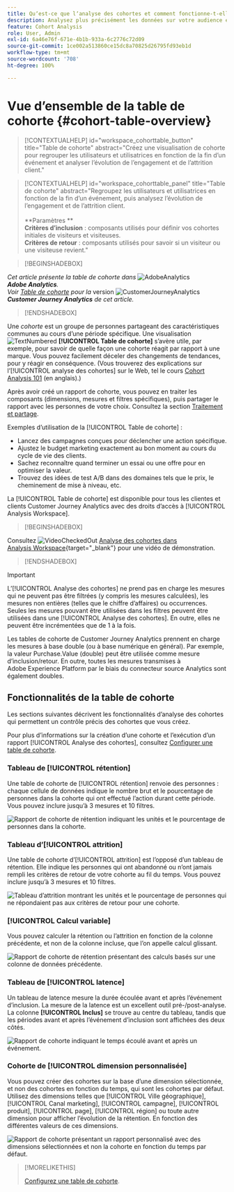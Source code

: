 ```yaml
---
title: Quʼest-ce que lʼanalyse des cohortes et comment fonctionne-t-elle ?
description: Analysez plus précisément les données sur votre audience et triez-les en groupes apparentés grâce à lʼanalyse des cohortes. En savoir plus sur l’analyse des cohortes dans Analysis Workspace.
feature: Cohort Analysis
role: User, Admin
exl-id: 6a46e76f-671e-4b1b-933a-6c2776c72d09
source-git-commit: 1ce002a513860ce15dc8a70825d26795fd93eb1d
workflow-type: tm+mt
source-wordcount: '708'
ht-degree: 100%

---
```


# Vue d’ensemble de la table de cohorte {#cohort-table-overview}


<!-- markdownlint-disable MD034 -->

>[!CONTEXTUALHELP]
>id="workspace_cohorttable_button"
>title="Table de cohorte"
>abstract="Créez une visualisation de cohorte pour regrouper les utilisateurs et utilisatrices en fonction de la fin d’un événement et analyser l’évolution de l’engagement et de l’attrition client."

<!-- markdownlint-enable MD034 -->

<!-- markdownlint-disable MD034 -->

>[!CONTEXTUALHELP]
>id="workspace_cohorttable_panel"
>title="Table de cohorte"
>abstract="Regroupez les utilisateurs et utilisatrices en fonction de la fin d’un événement, puis analysez l’évolution de l’engagement et de l’attrition client.<br/><br/>**Paramètres **<br/>**Critères d’inclusion** : composants utilisés pour définir vos cohortes initiales de visiteurs et visiteuses.<br/>**Critères de retour** : composants utilisés pour savoir si un visiteur ou une visiteuse revient."

<!-- markdownlint-enable MD034 -->


>[!BEGINSHADEBOX]

_Cet article présente la table de cohorte dans_ ![AdobeAnalytics](/help/assets/icons/AdobeAnalytics.svg) _**Adobe Analytics**._<br/>_Voir [Table de cohorte](https://experienceleague.adobe.com/fr/docs/analytics-platform/using/cja-workspace/visualizations/cohort-table/cohort-analysis) pour la_ version ![CustomerJourneyAnalytics](/help/assets/icons/CustomerJourneyAnalytics.svg) _**Customer Journey Analytics** de cet article._

>[!ENDSHADEBOX]



Une *cohorte* est un groupe de personnes partageant des caractéristiques communes au cours d’une période spécifique. Une visualisation ![TextNumbered](/help/assets/icons/TextNumbered.svg) **[!UICONTROL Table de cohorte]** s’avère utile, par exemple, pour savoir de quelle façon une cohorte réagit par rapport à une marque. Vous pouvez facilement déceler des changements de tendances, pour y réagir en conséquence. (Vous trouverez des explications sur l’[!UICONTROL analyse des cohortes] sur le Web, tel le cours [Cohort Analysis 101](https://fr.wikipedia.org/wiki/Cohort_analysis) (en anglais).)

Après avoir créé un rapport de cohorte, vous pouvez en traiter les composants (dimensions, mesures et filtres spécifiques), puis partager le rapport avec les personnes de votre choix. Consultez la section [Traitement et partage](/help/analyze/analysis-workspace/curate-share/curate.md).

Exemples d’utilisation de la [!UICONTROL Table de cohorte] :

* Lancez des campagnes conçues pour déclencher une action spécifique.
* Ajustez le budget marketing exactement au bon moment au cours du cycle de vie des clients.
* Sachez reconnaître quand terminer un essai ou une offre pour en optimiser la valeur.
* Trouvez des idées de test A/B dans des domaines tels que le prix, le cheminement de mise à niveau, etc.

La [!UICONTROL Table de cohorte] est disponible pour tous les clientes et clients Customer Journey Analytics avec des droits d’accès à [!UICONTROL Analysis Workspace].


>[!BEGINSHADEBOX]

Consultez ![VideoCheckedOut](/help/assets/icons/VideoCheckedOut.svg) [Analyse des cohortes dans Analysis Workspace](https://video.tv.adobe.com/v/3430072/?quality=12&learn=on&captions=fre_fr){target="_blank"} pour une vidéo de démonstration.

>[!ENDSHADEBOX]


>[!IMPORTANT]
>
>Lʼ[!UICONTROL Analyse des cohortes] ne prend pas en charge les mesures qui ne peuvent pas être filtrées (y compris les mesures calculées), les mesures non entières (telles que le chiffre d’affaires) ou occurrences. Seules les mesures pouvant être utilisées dans les filtres peuvent être utilisées dans une [!UICONTROL Analyse des cohortes]. En outre, elles ne peuvent être incrémentées que de 1 à la fois.

Les tables de cohorte de Customer Journey Analytics prennent en charge les mesures à base double (ou à base numérique en général). Par exemple, la valeur Purchase.Value (double) peut être utilisée comme mesure d’inclusion/retour. En outre, toutes les mesures transmises à Adobe Experience Platform par le biais du connecteur source Analytics sont également doubles.

## Fonctionnalités de la table de cohorte

Les sections suivantes décrivent les fonctionnalités d’analyse des cohortes qui permettent un contrôle précis des cohortes que vous créez.

Pour plus d’informations sur la création d’une cohorte et l’exécution d’un rapport [!UICONTROL Analyse des cohortes], consultez [Configurer une table de cohorte](/help/analyze/analysis-workspace/visualizations/cohort-table/t-cohort.md).

### Tableau de [!UICONTROL rétention]

Une table de cohorte de [!UICONTROL rétention] renvoie des personnes : chaque cellule de données indique le nombre brut et le pourcentage de personnes dans la cohorte qui ont effectué l’action durant cette période. Vous pouvez inclure jusqu’à 3 mesures et 10 filtres.

![Rapport de cohorte de rétention indiquant les unités et le pourcentage de personnes dans la cohorte.](assets/retention-report.png)

### Tableau d’[!UICONTROL attrition]

Une table de cohorte d’[!UICONTROL attrition] est l’opposé d’un tableau de rétention. Elle indique les personnes qui ont abandonné ou n’ont jamais rempli les critères de retour de votre cohorte au fil du temps. Vous pouvez inclure jusqu’à 3 mesures et 10 filtres.

![Tableau d’attrition montrant les unités et le pourcentage de personnes qui ne répondaient pas aux critères de retour pour une cohorte.](assets/churn-report.png)

### [!UICONTROL Calcul variable]

Vous pouvez calculer la rétention ou l’attrition en fonction de la colonne précédente, et non de la colonne incluse, que l’on appelle calcul glissant.

![Rapport de cohorte de rétention présentant des calculs basés sur une colonne de données précédente.](assets/retention-report-rolling.png)

### Tableau de [!UICONTROL latence]

Un tableau de latence mesure la durée écoulée avant et après l’événement d’inclusion. La mesure de la latence est un excellent outil pré-/post-analyse. La colonne **[!UICONTROL Inclus]** se trouve au centre du tableau, tandis que les périodes avant et après l’événement d’inclusion sont affichées des deux côtés.

![Rapport de cohorte indiquant le temps écoulé avant et après un événement.](assets/retention-report-latency.png)

### Cohorte de [!UICONTROL dimension personnalisée]

Vous pouvez créer des cohortes sur la base d’une dimension sélectionnée, et non des cohortes en fonction du temps, qui sont les cohortes par défaut. Utilisez des dimensions telles que [!UICONTROL Ville géographique], [!UICONTROL Canal marketing], [!UICONTROL campagne], [!UICONTROL produit], [!UICONTROL page], [!UICONTROL région] ou toute autre dimension pour afficher l’évolution de la rétention. En fonction des différentes valeurs de ces dimensions.

![Rapport de cohorte présentant un rapport personnalisé avec des dimensions sélectionnées et non la cohorte en fonction du temps par défaut.](assets/retention-dimensions.png)

>[!MORELIKETHIS]
>
>[Configurez une table de cohorte](/help/analyze/analysis-workspace/visualizations/cohort-table/t-cohort.md).
>



<!--
A *`cohort`* is a group of people sharing common characteristics over a specified period. [!UICONTROL Cohort Analysis] is useful, for example, when you want to learn how a cohort engages with a brand. You can easily spot changes in trends, then respond accordingly. (Explanations of [!UICONTROL Cohort Analysis] are available on the web, such as at [Cohort Analysis 101](https://en.wikipedia.org/wiki/Cohort_analysis).)

After creating a cohort report, you can curate its components (specific dimensions, metrics, and segments), then share the cohort report with anyone. See [Curate and Share](/help/analyze/analysis-workspace/curate-share/curate.md).

Examples of what you can do with [!UICONTROL Cohort Analysis]:

* Launch campaigns designed to spur a desired action.
* Shift marketing budget at exactly the right time in the customer lifecycle.
* Recognize when to end a trial or an offer, in order to maximize value.
* Gain ideas for A/B testing in areas such as pricing, upgrade path, and so on.

[!UICONTROL Cohort Analysis] is available for all Adobe Analytics customers with access rights to [!UICONTROL Analysis Workspace].


>[!BEGINSHADEBOX]

See ![VideoCheckedOut](/help/assets/icons/VideoCheckedOut.svg) [Cohort analysis in Analysis Workspace](https://video.tv.adobe.com/v/3430089?quality=12&learn=on&captions=fre_fr){target="_blank"} for a demo video.

>[!ENDSHADEBOX]

>[!IMPORTANT]
>
>[!UICONTROL Cohort Analysis] does not support non-segmentable metrics (including calculated metrics), non-integer metrics (such as Revenue), or Occurrences. 
>
>Only metrics that can be used in segments can be used in [!UICONTROL Cohort Analysis], and they can only be incremented by >1 at a time. 

## Cohort Analysis capabilities

The following sections describe Cohort Analysis features that allow for fine-tuned control over the cohorts you are building.

For more detailed information about creating a cohort and running a [!UICONTROL Cohort Analysis] report, see [Configure a Cohort Analysis report](/help/analyze/analysis-workspace/visualizations/cohort-table/t-cohort.md).

### [!UICONTROL Retention] Table

A [!UICONTROL Retention] cohort report returns visitors: each data cell shows the raw number and percentage of visitors in the cohort who did the action during that time period. You can include up to 3 metrics and up to 10 segments.

![](assets/retention-report.png)


>[!BEGINSHADEBOX]

See ![VideoCheckedOut](/help/assets/icons/VideoCheckedOut.svg) [Calculate rolling retention](https://video.tv.adobe.com/v/3430166?quality=12&learn=on&captions=fre_fr){target="_blank"} for a demo video.

>[!ENDSHADEBOX]



### [!UICONTROL Churn] Table

A [!UICONTROL Churn] cohort is the inverse of a retention table and shows the visitors who fell out or never met the return criteria for your cohort over time. You can include up to 3 metrics and up to 10 segments.

![](assets/churn-report.png)

>[!BEGINSHADEBOX]

See ![VideoCheckedOut](/help/assets/icons/VideoCheckedOut.svg) [Churn analysis](https://video.tv.adobe.com/v/3430154?quality=12&learn=on&captions=fre_fr){target="_blank"} for a demo video.

>[!ENDSHADEBOX]


### [!UICONTROL Rolling Calculation]

Lets you calculate retention or churn based on the previous column, not the included column.

![](assets/cohort-rolling-calculation.png)

### [!UICONTROL Latency] Table

Measures the time that has elapsed before and after the inclusion event occurred. This is an excellent tool for pre/post analysis. The **[!UICONTROL Included]** column is in the center of the table and time periods before and after the inclusion event are shown on both sides.

![](assets/cohort-latency.png)

### [!UICONTROL Custom Dimension] Cohort

Create cohorts based on a selected dimension, and not time-based cohorts, which are the default. Use dimensions such as [!UICONTROL marketing channel], [!UICONTROL campaign], [!UICONTROL product], [!UICONTROL page], [!UICONTROL region], or any other dimension in Adobe Analytics to show how retention changes based on the different values of these dimensions.

![](assets/cohort-customizable-cohort-row.png)

-->
